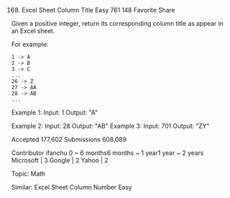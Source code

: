 168. Excel Sheet Column Title
Easy 761 148 Favorite Share

Given a positive integer, return its corresponding column title as appear in an Excel sheet.

For example:

    1 -> A
    2 -> B
    3 -> C
    ...
    26 -> Z
    27 -> AA
    28 -> AB 
    ...
Example 1:
Input: 1
Output: "A"

Example 2:
Input: 28
Output: "AB"
Example 3:
Input: 701
Output: "ZY"

Accepted 177,602
Submissions 608,089

Contributor ifanchu
0 ~ 6 months6 months ~ 1 year1 year ~ 2 years
Microsoft | 3 Google | 2 Yahoo | 2

Topic: Math

Similar:
Excel Sheet Column Number Easy
